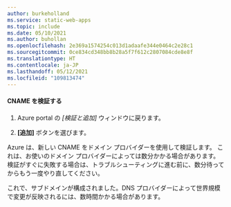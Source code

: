 ```yaml
---
author: burkeholland
ms.service: static-web-apps
ms.topic: include
ms.date: 05/10/2021
ms.author: buhollan
ms.openlocfilehash: 2e369a1574254c013d1adaafe344e0464c2e28c1
ms.sourcegitcommit: 0ce834cd348bb8b28a5f7f612c2807084cde8e8f
ms.translationtype: HT
ms.contentlocale: ja-JP
ms.lasthandoff: 05/12/2021
ms.locfileid: "109813474"
---
```

#### <a name="validate-cname"></a>CNAME を検証する

1. Azure portal の _[検証と追加]_ ウィンドウに戻ります。

1. **[追加]** ボタンを選びます。

Azure は、新しい CNAME をドメイン プロバイダーを使用して検証します。 これは、お使いのドメイン プロバイダーによっては数分かかる場合があります。 検証がすぐに失敗する場合は、トラブルシューティングに進む前に、数分待ってからもう一度やり直してください。

これで、サブドメインが構成されました。DNS プロバイダーによって世界規模で変更が反映されるには、数時間かかる場合があります。
